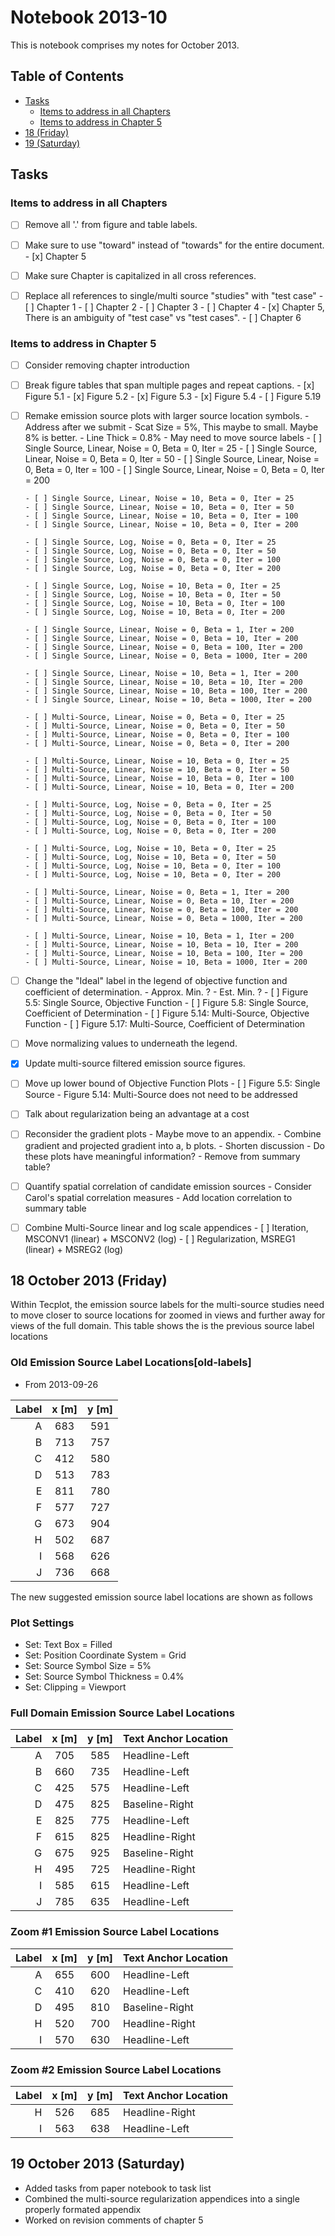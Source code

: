 # Notebook 2013-10

This is notebook comprises my notes for October 2013.

## Table of Contents

- [Tasks](#tasks)
  - [Items to address in all Chapters](#items-to-address-in-all-chapters)
  - [Items to address in Chapter 5](#items-to-address-in-chapter-5)
- [18 (Friday)](#18-october-2013-friday)
- [19 (Saturday)](#19-october-2013-saturday)


## Tasks

### Items to address in all Chapters

- [ ] Remove all '.' from figure and table labels.

- [ ] Make sure to use "toward" instead of "towards" for the entire document.
      - [x] Chapter 5

- [ ] Make sure Chapter is capitalized in all cross references.
- [ ] Replace all references to single/multi source "studies" with "test case"
      - [ ] Chapter 1
      - [ ] Chapter 2
      - [ ] Chapter 3
      - [ ] Chapter 4
      - [x] Chapter 5, There is an ambiguity of "test case" vs "test cases".
      - [ ] Chapter 6

### Items to address in Chapter 5

- [ ] Consider removing chapter introduction
- [ ] Break figure tables that span multiple pages and repeat captions.
      - [x] Figure 5.1
      - [x] Figure 5.2
      - [x] Figure 5.3
      - [x] Figure 5.4
      - [ ] Figure 5.19

- [ ] Remake emission source plots with larger source location symbols.
      - Address after we submit
      - Scat Size = 5%,  This maybe to small.  Maybe 8% is better.
      - Line Thick = 0.8%
      - May need to move source labels
      - [ ] Single Source, Linear, Noise = 0, Beta = 0, Iter = 25
      - [ ] Single Source, Linear, Noise = 0, Beta = 0, Iter = 50
      - [ ] Single Source, Linear, Noise = 0, Beta = 0, Iter = 100
      - [ ] Single Source, Linear, Noise = 0, Beta = 0, Iter = 200

      - [ ] Single Source, Linear, Noise = 10, Beta = 0, Iter = 25
      - [ ] Single Source, Linear, Noise = 10, Beta = 0, Iter = 50
      - [ ] Single Source, Linear, Noise = 10, Beta = 0, Iter = 100
      - [ ] Single Source, Linear, Noise = 10, Beta = 0, Iter = 200

      - [ ] Single Source, Log, Noise = 0, Beta = 0, Iter = 25
      - [ ] Single Source, Log, Noise = 0, Beta = 0, Iter = 50
      - [ ] Single Source, Log, Noise = 0, Beta = 0, Iter = 100
      - [ ] Single Source, Log, Noise = 0, Beta = 0, Iter = 200

      - [ ] Single Source, Log, Noise = 10, Beta = 0, Iter = 25
      - [ ] Single Source, Log, Noise = 10, Beta = 0, Iter = 50
      - [ ] Single Source, Log, Noise = 10, Beta = 0, Iter = 100
      - [ ] Single Source, Log, Noise = 10, Beta = 0, Iter = 200

      - [ ] Single Source, Linear, Noise = 0, Beta = 1, Iter = 200
      - [ ] Single Source, Linear, Noise = 0, Beta = 10, Iter = 200
      - [ ] Single Source, Linear, Noise = 0, Beta = 100, Iter = 200
      - [ ] Single Source, Linear, Noise = 0, Beta = 1000, Iter = 200

      - [ ] Single Source, Linear, Noise = 10, Beta = 1, Iter = 200
      - [ ] Single Source, Linear, Noise = 10, Beta = 10, Iter = 200
      - [ ] Single Source, Linear, Noise = 10, Beta = 100, Iter = 200
      - [ ] Single Source, Linear, Noise = 10, Beta = 1000, Iter = 200

      - [ ] Multi-Source, Linear, Noise = 0, Beta = 0, Iter = 25
      - [ ] Multi-Source, Linear, Noise = 0, Beta = 0, Iter = 50
      - [ ] Multi-Source, Linear, Noise = 0, Beta = 0, Iter = 100
      - [ ] Multi-Source, Linear, Noise = 0, Beta = 0, Iter = 200

      - [ ] Multi-Source, Linear, Noise = 10, Beta = 0, Iter = 25
      - [ ] Multi-Source, Linear, Noise = 10, Beta = 0, Iter = 50
      - [ ] Multi-Source, Linear, Noise = 10, Beta = 0, Iter = 100
      - [ ] Multi-Source, Linear, Noise = 10, Beta = 0, Iter = 200

      - [ ] Multi-Source, Log, Noise = 0, Beta = 0, Iter = 25
      - [ ] Multi-Source, Log, Noise = 0, Beta = 0, Iter = 50
      - [ ] Multi-Source, Log, Noise = 0, Beta = 0, Iter = 100
      - [ ] Multi-Source, Log, Noise = 0, Beta = 0, Iter = 200

      - [ ] Multi-Source, Log, Noise = 10, Beta = 0, Iter = 25
      - [ ] Multi-Source, Log, Noise = 10, Beta = 0, Iter = 50
      - [ ] Multi-Source, Log, Noise = 10, Beta = 0, Iter = 100
      - [ ] Multi-Source, Log, Noise = 10, Beta = 0, Iter = 200

      - [ ] Multi-Source, Linear, Noise = 0, Beta = 1, Iter = 200
      - [ ] Multi-Source, Linear, Noise = 0, Beta = 10, Iter = 200
      - [ ] Multi-Source, Linear, Noise = 0, Beta = 100, Iter = 200
      - [ ] Multi-Source, Linear, Noise = 0, Beta = 1000, Iter = 200
      
      - [ ] Multi-Source, Linear, Noise = 10, Beta = 1, Iter = 200
      - [ ] Multi-Source, Linear, Noise = 10, Beta = 10, Iter = 200
      - [ ] Multi-Source, Linear, Noise = 10, Beta = 100, Iter = 200
      - [ ] Multi-Source, Linear, Noise = 10, Beta = 1000, Iter = 200

- [ ] Change the "Ideal" label in the legend of objective function and coefficient of determination.
      - Approx. Min. ?
      - Est. Min. ?
      - [ ] Figure 5.5: Single Source, Objective Function
      - [ ] Figure 5.8: Single Source, Coefficient of Determination
      - [ ] Figure 5.14: Multi-Source, Objective Function
      - [ ] Figure 5.17: Multi-Source, Coefficient of Determination

- [ ] Move normalizing values to underneath the legend.
- [x] Update multi-source filtered emission source figures.
- [ ] Move up lower bound of Objective Function Plots
      - [ ] Figure 5.5: Single Source
      - Figure 5.14: Multi-Source does not need to be addressed

- [ ] Talk about regularization being an advantage at a cost
- [ ] Reconsider the gradient plots
      - Maybe move to an appendix.
      - Combine gradient and projected gradient into a, b plots.
      - Shorten discussion
      - Do these plots have meaningful information?
      - Remove from summary table?

- [ ] Quantify spatial correlation of candidate emission sources
      - Consider Carol's spatial correlation measures
      - Add location correlation to summary table

- [ ] Combine Multi-Source linear and log scale appendices
      - [ ] Iteration, MSCONV1 (linear) + MSCONV2 (log)
      - [ ] Regularization, MSREG1 (linear) + MSREG2 (log)

## 18 October 2013 (Friday)

Within Tecplot, the emission source labels for the multi-source studies need to move closer to source locations for zoomed in views and further away for views of the full domain.  This table shows the is the previous source label locations

### Old Emission Source Label Locations[old-labels]

- From 2013-09-26

| Label | x [m] | y [m] |
|------:|:-----:|:-----:|
|   A   |  683  |  591  |
|   B   |  713  |  757  |
|   C   |  412  |  580  |
|   D   |  513  |  783  |
|   E   |  811  |  780  |
|   F   |  577  |  727  |
|   G   |  673  |  904  |
|   H   |  502  |  687  |
|   I   |  568  |  626  |
|   J   |  736  |  668  |

The new suggested emission source label locations are shown as follows


### Plot Settings

- Set: Text Box = Filled
- Set: Position Coordinate System = Grid
- Set: Source Symbol Size = 5%
- Set: Source Symbol Thickness = 0.4%
- Set: Clipping = Viewport


### Full Domain Emission Source Label Locations

| Label | x [m] | y [m] | Text Anchor Location |
|------:|:-----:|:-----:|:---------------------|
|   A   |  705  |  585  |    Headline-Left     |
|   B   |  660  |  735  |    Headline-Left     |
|   C   |  425  |  575  |    Headline-Left     |
|   D   |  475  |  825  |    Baseline-Right    |
|   E   |  825  |  775  |    Headline-Left     |
|   F   |  615  |  825  |    Headline-Right    |
|   G   |  675  |  925  |    Baseline-Right    |
|   H   |  495  |  725  |    Headline-Right    |
|   I   |  585  |  615  |    Headline-Left     |
|   J   |  785  |  635  |    Headline-Left     |


### Zoom #1 Emission Source Label Locations

| Label | x [m] | y [m] | Text Anchor Location |
|------:|:-----:|:-----:|:---------------------|
|   A   |  655  |  600  |    Headline-Left     |
|   C   |  410  |  620  |    Headline-Left     |
|   D   |  495  |  810  |    Baseline-Right    |
|   H   |  520  |  700  |    Headline-Right    |
|   I   |  570  |  630  |    Headline-Left     |


### Zoom #2 Emission Source Label Locations

| Label | x [m] | y [m] | Text Anchor Location |
|------:|:-----:|:-----:|:---------------------|
|   H   |  526  |  685  |    Headline-Right    |
|   I   |  563  |  638  |    Headline-Left     |


## 19 October 2013 (Saturday)
- Added tasks from paper notebook to task list
- Combined the multi-source regularization appendices into a single properly formated appendix
- Worked on revision comments of chapter 5